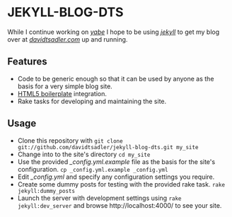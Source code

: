 # JEKYLL-BLOG-DTS

While I continue working on [*yabe*](https://github.com/davidtsadler/yabe) I hope to be using [*jekyll*](https://github.com/mojombo/jekyll) to get my blog over at [*davidtsadler.com*](http://davidtsadler.com) up and running.

## Features

* Code to be generic enough so that it can be used by anyone as the basis for a very simple blog site.
* [HTML5 boilerplate](http://html5boilerplate.com/) integration.
* Rake tasks for developing and maintaining the site.

## Usage

* Clone this repository with `git clone git://github.com/davidtsadler/jekyll-blog-dts.git my_site`
* Change into to the site's directory `cd my_site`
* Use the provided *_config.yml.example* file as the basis for the site's configuration. `cp _config.yml.example _config.yml`
* Edit *_config.yml* and specify any configuration settings you require.
* Create some dummy posts for testing with the provided rake task. `rake jekyll:dummy_posts`
* Launch the server with development settings using `rake jekyll:dev_server` and browse http://localhost:4000/ to see your site.
